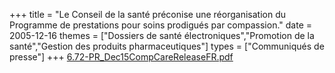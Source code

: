 +++
title = "Le Conseil de la santé préconise une réorganisation du Programme de prestations pour soins prodigués par compassion."
date = 2005-12-16
themes = ["Dossiers de santé électroniques","Promotion de la santé","Gestion des produits pharmaceutiques"]
types = ["Communiqués de presse"]
+++
[6.72-PR_Dec15CompCareReleaseFR.pdf](/files/6.72-PR_Dec15CompCareReleaseFR.pdf)
